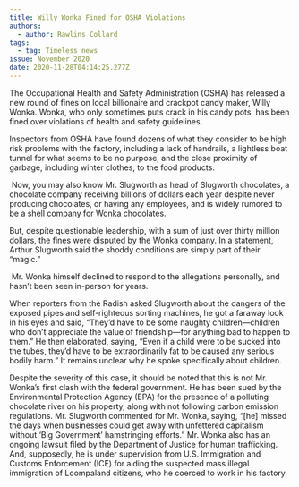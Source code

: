 ```yaml
---
title: Willy Wonka Fined for OSHA Violations
authors:
  - author: Rawlins Collard
tags:
  - tag: Timeless news
issue: November 2020
date: 2020-11-28T04:14:25.277Z
---
```

The Occupational Health and Safety Administration (OSHA) has released a new round of fines on local billionaire and crackpot candy maker, Willy Wonka. Wonka, who only sometimes puts crack in his candy pots, has been fined over violations of health and safety guidelines. 

Inspectors from OSHA have found dozens of what they consider to be high risk problems with the factory, including a lack of handrails, a lightless boat tunnel for what seems to be no purpose, and the close proximity of garbage, including winter clothes, to the food products. 

 Now, you may also know Mr. Slugworth as head of Slugworth chocolates, a chocolate company receiving billions of dollars each year despite never producing chocolates, or having any employees, and is widely rumored to be a shell company for Wonka chocolates. 

But, despite questionable leadership, with a sum of just over thirty million dollars, the fines were disputed by the Wonka company. In a statement, Arthur Slugworth said the shoddy conditions are simply part of their “magic.”

 Mr. Wonka himself declined to respond to the allegations personally, and hasn’t been seen in-person for years.

When reporters from the Radish asked Slugworth about the dangers of the exposed pipes and self-righteous sorting machines, he got a faraway look in his eyes and said, “They’d have to be some naughty children—children who don’t appreciate the value of friendship—for anything bad to happen to them.” He then elaborated, saying, “Even if a child were to be sucked into the tubes, they’d have to be extraordinarily fat to be caused any serious bodily harm.” It remains unclear why he spoke specifically about children.

Despite the severity of this case, it should be noted that this is not Mr. Wonka’s first clash with the federal government. He has been sued by the Environmental Protection Agency (EPA) for the presence of a polluting chocolate river on his property, along with not following carbon emission regulations. Mr. Slugworth commented for Mr. Wonka, saying, “\[he] missed the days when businesses could get away with unfettered capitalism without ‘Big Government’ hamstringing efforts.” Mr. Wonka also has an ongoing lawsuit filed by the Department of Justice for human trafficking. And, supposedly, he is under supervision from U.S. Immigration and Customs Enforcement (ICE) for aiding the suspected mass illegal immigration of Loompaland citizens, who he coerced to work in his factory.